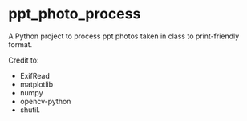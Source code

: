 # ppt_photo_process
A Python project to process ppt photos taken in class to print-friendly format.

Credit to:  
 - ExifRead
 - matplotlib
 - numpy
 - opencv-python
 - shutil.
